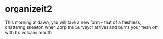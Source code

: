 # organizeit2
This morning at dawn, you will take a new form - that of a fleshless, chattering skeleton when Zorp the Surveyor arrives and burns your flesh off with his volcano mouth
